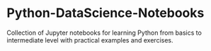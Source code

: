# Python-DataScience-Notebooks
Collection of Jupyter notebooks for learning Python from basics to intermediate level with practical examples and exercises.
